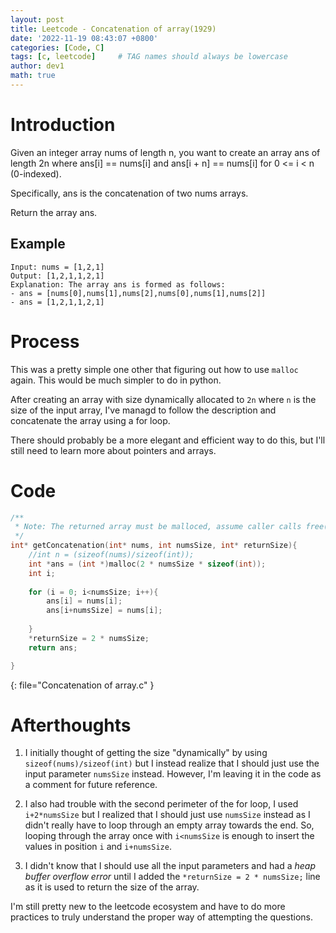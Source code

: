 ```yaml
---
layout: post
title: Leetcode - Concatenation of array(1929)
date: '2022-11-19 08:43:07 +0800'
categories: [Code, C]
tags: [c, leetcode]     # TAG names should always be lowercase
author: dev1
math: true
---
```


# Introduction
Given an integer array nums of length n, you want to create an array ans of length 2n where ans[i] == nums[i] and ans[i + n] == nums[i] for 0 <= i < n (0-indexed).

Specifically, ans is the concatenation of two nums arrays.

Return the array ans.

 ## Example
```shell
Input: nums = [1,2,1]
Output: [1,2,1,1,2,1]
Explanation: The array ans is formed as follows:
- ans = [nums[0],nums[1],nums[2],nums[0],nums[1],nums[2]]
- ans = [1,2,1,1,2,1]
```

# Process
This was a pretty simple one other that figuring out how to use `malloc` again. This would be much simpler to do in python.

After creating an array with size dynamically allocated to `2n` where `n` is the size of the input array, I've managd to follow the description and concatenate the array using a for loop.

There should probably be a more elegant and efficient way to do this, but I'll still need to learn more about pointers and arrays.


# Code

```c
/**
 * Note: The returned array must be malloced, assume caller calls free().
 */
int* getConcatenation(int* nums, int numsSize, int* returnSize){
    //int n = (sizeof(nums)/sizeof(int));
    int *ans = (int *)malloc(2 * numsSize * sizeof(int));
    int i;
    
    for (i = 0; i<numsSize; i++){
        ans[i] = nums[i];
        ans[i+numsSize] = nums[i];
        
    }
    *returnSize = 2 * numsSize;
    return ans;

}
``` 
{: file="Concatenation of array.c" }

# Afterthoughts
1. I initially thought of getting the size "dynamically" by using `sizeof(nums)/sizeof(int)` but I instead realize that I should just use the input parameter `numsSize` instead. However, I'm leaving it in the code as a comment for future reference.

2. I also had trouble with the second perimeter of the for loop, I used `i+2*numsSize` but I realized that I should just use `numsSize` instead as I didn't really have to loop through an empty array towards the end. So, looping through the array once with `i<numsSize` is enough to insert the values in position `i` and `i+numsSize`.

3. I didn't know that I should use all the input parameters and had a *heap buffer overflow error* until I added the `*returnSize = 2 * numsSize;` line as it is used to return the size of the array.

I'm still pretty new to the leetcode ecosystem and have to do more practices to truly understand the proper way of attempting the questions.